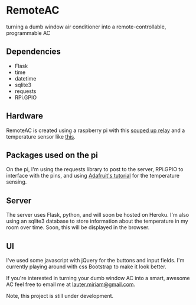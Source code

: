 RemoteAC 
========
turning a dumb window air conditioner into a remote-controllable, programmable AC

## Dependencies
* Flask
* time
* datetime
* sqlite3
* requests
* RPi.GPIO

Hardware
--------
RemoteAC is created using a raspberry pi with this [souped up relay](http://www.adafruit.com/products/268) and a temperature sensor like [this](http://www.adafruit.com/products/381). 

Packages used on the pi
-------
On the pi, I'm using the requests library to post to the server, RPi.GPIO to interface with the pins, and using [Adafruit's tutorial](https://learn.adafruit.com/adafruits-raspberry-pi-lesson-11-ds18b20-temperature-sensing/software) for the temperature sensing.

Server
-------
The server uses Flask, python, and will soon be hosted on Heroku. I'm also using an sqlite3 database to store information about the temperature in my room over time. Soon, this will be displayed in the browser.

UI
------
I've used some javascript with jQuery for the buttons and input fields. I'm currently playing around with css Bootstrap to make it look better. 

If you're interested in turning your dumb window AC into a smart, awesome AC feel free to email me at lauter.miriam@gmail.com. 

Note, this project is still under development.
